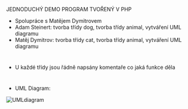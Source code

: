 JEDNODUCHÝ DEMO PROGRAM TVOŘENÝ V PHP 

- Spolupráce s Matějem Dymitrovem 
- Adam Steinert: tvorba třídy dog, tvorba třídy animal, vytváření UML diagramu
- Matěj Dymitrov: tvorba třídy cat, tvorba třídy animal, vytváření UML diagramu 
 #
- U každé třídy jsou řádně napsány komentaře co jaká funkce děla 
 #
- UML Diagram: 

![UMLdiagram](https://user-images.githubusercontent.com/90351003/161444167-c571fc6e-72ac-4a40-a484-1163c51615cc.png)
